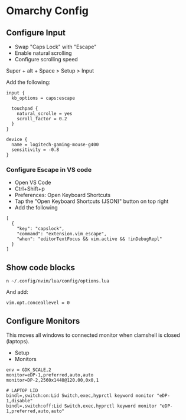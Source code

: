 # Omarchy Config

## Configure Input

- Swap "Caps Lock" with "Escape"
- Enable natural scrolling
- Configure scrolling speed

Super + alt + Space > Setup > Input

Add the following:

```
input {
  kb_options = caps:escape

  touchpad {
    natural_scrolle = yes
    scroll_factor = 0.2
  }
}

device {
  name = logitech-gaming-mouse-g400
  sensitivity = -0.8
}
```

### Configure Escape in VS code

- Open VS Code
- Ctrl+Shift+p
- Preferences: Open Keyboard Shortcuts
- Tap the "Open Keyboard Shortcuts (JSON)" button on top right
- Add the following

```
[
  {
    "key": "capslock",
    "command": "extension.vim_escape",
    "when": "editorTextFocus && vim.active && !inDebugRepl"
  }
]
```

## Show code blocks

```
n ~/.config/nvim/lua/config/options.lua
```

And add:

```
vim.opt.conceallevel = 0
```

## Configure Monitors

This moves all windows to connected monitor when clamshell is closed (laptops).

- Setup
- Monitors

```
env = GDK_SCALE,2
monitor=eDP-1,preferred,auto,auto
monitor=DP-2,2560x1440@120.00,0x0,1

# LAPTOP LID
bindl=,switch:on:Lid Switch,exec,hyprctl keyword monitor "eDP-1,disable"
bindl=,switch:off:Lid Switch,exec,hyprctl keyword monitor "eDP-1,preferred,auto,auto"
```
